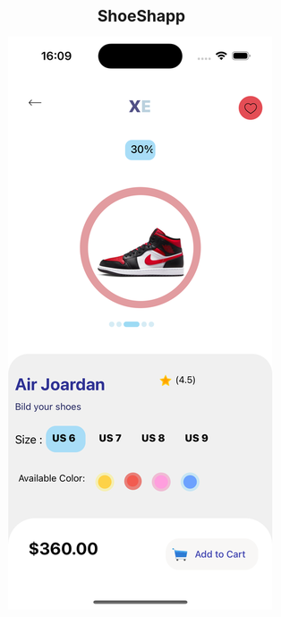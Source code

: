 <br />
<div align="center">
  <h1 align="center">ShoeShapp</h1>
</div>
<div align="center">
<img src="https://github.com/Ardacanuysal/ShoeShop/blob/main/src/images/Main.png" 
     /> 
  <img src="" 
     /> 
</div>

